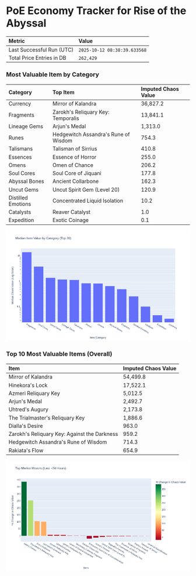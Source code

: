 # PoE Economy Tracker for Rise of the Abyssal

<!-- START_MAINTENANCE -->
| Metric | Value |
|:---|:---|
| Last Successful Run (UTC) | `2025-10-12 08:38:39.633568` |
| Total Price Entries in DB | `262,429` |

<!-- END_MAINTENANCE -->

<!-- START_DATAFRAME_DEBUG -->
<!-- END_DATAFRAME_DEBUG -->

<!-- START_CATEGORY_ANALYSIS -->
### Most Valuable Item by Category
| Category | Top Item | Imputed Chaos Value |
| :--- | :--- | :--- |
| Currency | Mirror of Kalandra | 36,827.2 |
| Fragments | Zarokh's Reliquary Key: Temporalis | 13,841.1 |
| Lineage Gems | Arjun's Medal | 1,313.0 |
| Runes | Hedgewitch Assandra's Rune of Wisdom | 754.3 |
| Talismans | Talisman of Sirrius | 410.8 |
| Essences | Essence of Horror | 255.0 |
| Omens | Omen of Chance | 206.2 |
| Soul Cores | Soul Core of Jiquani | 177.8 |
| Abyssal Bones | Ancient Collarbone | 162.3 |
| Uncut Gems | Uncut Spirit Gem (Level 20) | 120.9 |
| Distilled Emotions | Concentrated Liquid Isolation | 10.2 |
| Catalysts | Reaver Catalyst | 1.0 |
| Expedition | Exotic Coinage | 0.1 |


![Category Analysis Chart](charts/category_analysis.png)
<!-- END_ANALYSIS -->

<!-- START_ANALYSIS -->
### Top 10 Most Valuable Items (Overall)
| Item | Imputed Chaos Value |
| :--- | :--- |
| Mirror of Kalandra | 54,499.8 |
| Hinekora's Lock | 17,522.1 |
| Azmeri Reliquary Key | 5,012.5 |
| Arjun's Medal | 2,492.7 |
| Uhtred's Augury | 2,173.8 |
| The Trialmaster's Reliquary Key | 1,886.6 |
| Dialla's Desire | 963.0 |
| Zarokh's Reliquary Key: Against the Darkness | 959.2 |
| Hedgewitch Assandra's Rune of Wisdom | 714.3 |
| Rakiata's Flow | 654.9 |


![Market Movers Chart](charts/market_movers.png)
<!-- END_ANALYSIS -->

